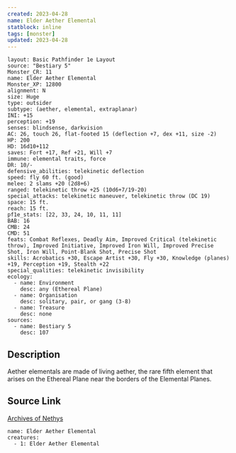 ```yaml
---
created: 2023-04-28
name: Elder Aether Elemental
statblock: inline
tags: [monster]
updated: 2023-04-28
---
```

```statblock
layout: Basic Pathfinder 1e Layout
source: "Bestiary 5"
Monster_CR: 11
name: Elder Aether Elemental
Monster_XP: 12800
alignment: N
size: Huge
type: outsider
subtype: (aether, elemental, extraplanar)
INI: +15
perception: +19
senses: blindsense, darkvision
AC: 26, touch 26, flat-footed 15 (deflection +7, dex +11, size -2)
HP: 200
HD: 16d10+112
saves: Fort +17, Ref +21, Will +7
immune: elemental traits, force
DR: 10/-
defensive_abilities: telekinetic deflection
speed: fly 60 ft. (good)
melee: 2 slams +20 (2d8+6)
ranged: telekinetic throw +25 (10d6+7/19-20)
special_attacks: telekinetic maneuver, telekinetic throw (DC 19)
space: 15 ft.
reach: 15 ft.
pf1e_stats: [22, 33, 24, 10, 11, 11]
BAB: 16
CMB: 24
CMD: 51
feats: Combat Reflexes, Deadly Aim, Improved Critical (telekinetic throw), Improved Initiative, Improved Iron Will, Improved Precise Shot, Iron Will, Point-Blank Shot, Precise Shot
skills: Acrobatics +30, Escape Artist +30, Fly +30, Knowledge (planes) +19, Perception +19, Stealth +22
special_qualities: telekinetic invisibility
ecology:
  - name: Environment
    desc: any (Ethereal Plane)
  - name: Organisation
    desc: solitary, pair, or gang (3-8)
  - name: Treasure
    desc: none
sources:
  - name: Bestiary 5
    desc: 107
```
## Description
Aether elementals are made of living aether, the rare fifth element that arises on the Ethereal Plane near the borders of the Elemental Planes.
## Source Link
[Archives of Nethys](https://aonprd.com/MonsterDisplay.aspx?ItemName=Elder%20Aether%20Elemental)
```encounter-table
name: Elder Aether Elemental
creatures:
  - 1: Elder Aether Elemental
```
